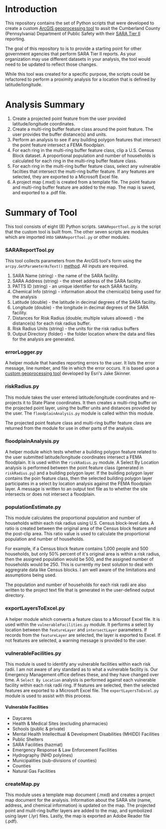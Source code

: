 # Introduction

This repository contains the set of Python scripts that were developed to create a custom [ArcGIS geoprocessing tool](https://desktop.arcgis.com/en/arcmap/10.5/analyze/main/geoprocessing-tools.htm) to assit the Cumberland County (Pennsylvania) Department of Public Safety with their [SARA Tier II](https://www.epa.gov/epcra/state-tier-ii-reporting-requirements-and-procedures) reporting.

The goal of this repository to is to provide a starting point for other government agencies that perform SARA Tier II reports.  As your organization may use different datasets in your analysis, the tool would need to be updated to reflect those changes.  

While this tool was created for a specific purpose, the scripts could be refactored to perform a proximity analysis for a location that is defined by latitude/longitude.

# Analysis Summary

1. Create a projected point feature from the user provided latitude/longitude coordinates.<br>
2. Create a multi-ring buffer feature class around the point feature.  The user provides the buffer distance(s) and units.<br>
3. Perform an analysis to see if any building polygon features that intersect the point feature intersect a FEMA floodplain.<br>
4. For each ring in the multi-ring buffer feature class, clip a U.S. Census Block dataset.  A proportional population and number of households is calculated for each ring in the multi-ring buffer feature class.<br>
5. For each ring in the multi-ring buffer feature class, select any vulnerable facilties that intersect the multi-ring buffer feature.  If any features are selected, they are exported to a Microsoft Excel file.<br>
6. A project map (.mxd) is created from a template file. The point feature and multi-ring buffer feature are added to the map.  The map is saved, and exported to a .pdf file.

# Summary of Tool

This tool consists of eight (8) Python scripts.  `SARAReportTool.py` is the script that the custom tool is built from.  The other seven scripts are modules which are imported into `SARAReportTool.py` or other modules.

### SARAReportTool.py

This tool collects parameters from the ArcGIS tool's form using the `arcpy.GetParameterAsText()` [method](http://pro.arcgis.com/en/pro-app/arcpy/functions/getparameterastext.htm).  All inputs are required.

1. SARA Name (string) - the name of the SARA facility.<br>
2. SARA Address (string) - the street address of the SARA facility.<br>
3. PATTS ID (string) - an unique identifier for each SARA facility.<br>
4. Chemical Info (string) - information about the chemical(s) being used for the analysis
5. Latitude (double) - the latitude in decimal degrees of the SARA facility.<br>
6. Longitude (double) - the longitude in decimal degrees of the SARA facility.<br>
7. Distances for Risk Radius (double; multiple values allowed) - the distance(s) for each risk radius buffer.<br>
8. Risk Radius Units (string) - the units for the risk radius buffers<br>
9. Output Directory (folder) - the folder location where the data and files for the analysis are generated.

### errorLogger.py

A helper module that handles reporting errors to the user.  It lists the error message, line number, and file in which the error occurs.  It is based upon a [custom geoprocessing tool](https://community.esri.com/docs/DOC-6496-download-arcgis-online-feature-service-or-arcgis-server-featuremap-service) developed by Esri's Jake Skinner.  

### riskRadius.py

This module takes the user entered latitude/longitude coordinates and re-projects it to State Plane coordinates.  It then creates a multi-ring buffer on the projected point layer, using the buffer units and distances provided by the user.  The `floodplainAnalysis.py` module is called within this module.  

The projected point feature class and multi-ring buffer feature class are returned from the module for use in other parts of the analysis.

### floodplainAnalysis.py

A helper module which tests whether a building polygon feature related to the user submitted latitude/longitude coordinates intersect a FEMA floodplain.  It is used within the `riskRadius.py` module.  A Select By Location analysis is performed between the point feature class (generated in `riskRadius.py`) and a building polygon layer.  If the building polygon layer contains the poin feature class, then the selected building polygon layer participates in a select by location analysis against the FEMA floodplain layer.  A message is written to an output text file as to whether the site intersects or does not intersect a floodplain.

### populationEstimate.py

This module calculates the proportional population and number of households within each risk radius using U.S. Census block-level data.  A ratio is created between the original area of the Census block feature and the post-clip area.  This ratio value is used to calculate the proportional population and number of households.

For example, if a Census block feature contains 1,000 people and 500 households, but only 50% percent of it's original area is within a risk radius, then the assigned population would be 500, and the assigned number of households would be 250.  This is currently my best solution to deal with aggregrate data like Census blocks.  I am well aware of the limitations and assumptions being used.

The population and number of households for each risk radii are also written to the project text file that is generated in the user-defined output directory.

### exportLayersToExcel.py

A helper module which converts a feature class to a Microsof Excel file.  It is used within the `vulnerableFacilities.py` module.  It performs a select by location between the `featureLayer` and `intersectLayer` parameters.  If records from the `featureLayer` are selected, the layer is exported to Excel.  If not features are selected, a warning message is provided to the user.

### vulnerableFacilities.py

This module is used to identify any vulnerable facilities within each risk radii.  I am not aware of any standard as to what a vulnerable facility is.  Our Emergency Management office defines these, and they have changed over time.  A `Select By Location` analysis is performed against each vulnerable facility within each risk radii ring.  If features are selected, then the selected features are exported to a Microsoft Excel file.  The `exportLayersToExcel.py` module is used to assist with this process.

#### Vulnerable Facilities
- Daycares
- Health & Medical Sites (excluding pharmacies)
- Schools (public & private)
- Mental Health Intellecttual & Development Disabilities (MHIDD) Facilities
- Public Shelters
- SARA Facilities (hazmat)
- Emergency Response & Law Enforcement Facilities
- Hydrography (NHD polylines)
- Municipalities (sub-divisions of counties)
- Counties
- Natural Gas Facilities

### createMap.py

This module uses a template map document (.mxd) and creates a project map document for the analysis.  Information about the SARA site (name, address, and chemical information) is updated on the map.  The projected point and mulit-ring buffer layers are added to the map, and symbolized using layer (.lyr) files.  Lastly, the map is exported an Adobe Reader file (.pdf).
